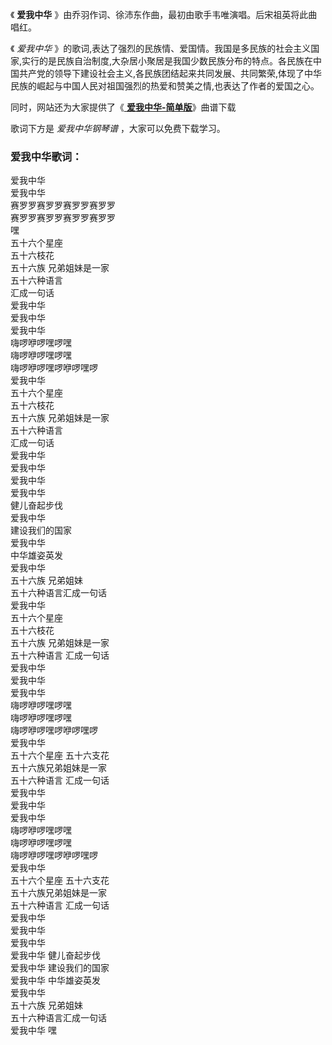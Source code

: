 

《 **爱我中华** 》由乔羽作词、徐沛东作曲，最初由歌手韦唯演唱。后宋祖英将此曲唱红。

《 _爱我中华_
》的歌词,表达了强烈的民族情、爱国情。我国是多民族的社会主义国家,实行的是民族自治制度,大杂居小聚居是我国少数民族分布的特点。各民族在中国共产党的领导下建设社会主义,各民族团结起来共同发展、共同繁荣,体现了中华民族的崛起与中国人民对祖国强烈的热爱和赞美之情,也表达了作者的爱国之心。

同时，网站还为大家提供了《[ **爱我中华-简单版**](Music-6550.html "爱我中华-简单版")》曲谱下载

歌词下方是 _爱我中华钢琴谱_ ，大家可以免费下载学习。

### 爱我中华歌词：

爱我中华  
爱我中华  
赛罗罗赛罗罗赛罗罗赛罗罗  
赛罗罗赛罗罗赛罗罗赛罗罗  
嘿  
五十六个星座  
五十六枝花  
五十六族 兄弟姐妹是一家  
五十六种语言  
汇成一句话  
爱我中华  
爱我中华  
爱我中华  
嗨啰咿啰嘿啰嘿  
嗨啰咿啰嘿啰嘿  
嗨啰咿啰嘿啰咿啰嘿啰  
爱我中华  
五十六个星座  
五十六枝花  
五十六族 兄弟姐妹是一家  
五十六种语言  
汇成一句话  
爱我中华  
爱我中华  
爱我中华  
爱我中华  
健儿奋起步伐  
爱我中华  
建设我们的国家  
爱我中华  
中华雄姿英发  
爱我中华  
五十六族 兄弟姐妹  
五十六种语言汇成一句话  
爱我中华  
五十六个星座  
五十六枝花  
五十六族 兄弟姐妹是一家  
五十六种语言 汇成一句话  
爱我中华  
爱我中华  
爱我中华  
嗨啰咿啰嘿啰嘿  
嗨啰咿啰嘿啰嘿  
嗨啰咿啰嘿啰咿啰嘿啰  
爱我中华  
五十六个星座 五十六支花  
五十六族兄弟姐妹是一家  
五十六种语言 汇成一句话  
爱我中华  
爱我中华  
爱我中华  
嗨啰咿啰嘿啰嘿  
嗨啰咿啰嘿啰嘿  
嗨啰咿啰嘿啰咿啰嘿啰  
爱我中华  
五十六个星座 五十六支花  
五十六族兄弟姐妹是一家  
五十六种语言 汇成一句话  
爱我中华  
爱我中华  
爱我中华  
爱我中华 健儿奋起步伐  
爱我中华 建设我们的国家  
爱我中华 中华雄姿英发  
爱我中华  
五十六族 兄弟姐妹  
五十六种语言汇成一句话  
爱我中华 嘿

